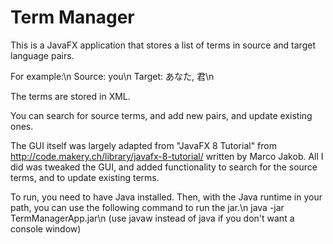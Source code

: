 # Term Manager

This is a JavaFX application that stores a list of terms in source and target language pairs.

For example:\n
Source: you\n
Target: あなた, 君\n

The terms are stored in XML.

You can search for source terms, and add new pairs, and update existing ones.

The GUI itself was largely adapted from "JavaFX 8 Tutorial" from
http://code.makery.ch/library/javafx-8-tutorial/
written by Marco Jakob.
All I did was tweaked the GUI, and added functionality to search for the source terms,
and to update existing terms.

To run, you need to have Java installed.
Then, with the Java runtime in your path, you can use the following command to run the jar.\n
java -jar TermManagerApp.jar\n
(use javaw instead of java if you don't want a console window)
